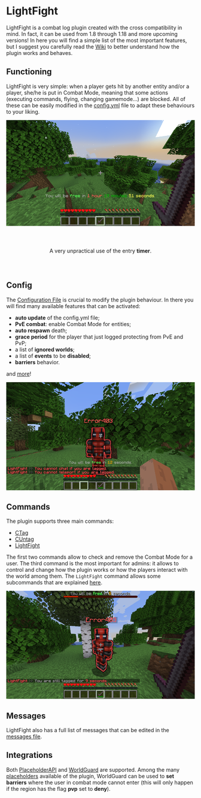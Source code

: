 # LightFight

LightFight is a combat log plugin created with the cross compatibility in mind. In fact, it can be used from 1.8 through 1.18 and more upcoming versions! In here you will find a simple list of the most important features, but I suggest you carefully read the [Wiki](https://github.com/Fulminazzo/LightFight/wiki) to better understand how the plugin works and behaves.

## Functioning

LightFight is very simple: when a player gets hit by another entity and/or a player, she/he is put in Combat Mode, meaning that some actions (executing commands, flying, changing gamemode...) are blocked. All of these can be easily modified in the [config.yml](https://github.com/Fulminazzo/LightFight/wiki/Configuration) file to adapt these behaviours to your liking.

<div align="center">
    <img src="https://github.com/Fulminazzo/LightFight/blob/main/images/timer.png" alt="Timer Preview">
  <p style="line-height: 100px">A very unpractical use of the entry <b>timer</b>.</p>
</div>

## Config

The [Configuration File](https://github.com/Fulminazzo/LightFight/tree/main/config.yml) is crucial to modify the plugin behaviour. In there you will find many available features that can be activated:
- **auto update** of the config.yml file;
- **PvE combat**: enable Combat Mode for entities;
- **auto respawn** death;
- **grace period** for the player that just logged protecting from PvE and PvP;
- a list of **ignored worlds**;
- a list of **events** to be **disabled**;
- **barriers** behavior.

and [more](https://github.com/Fulminazzo/LightFight/wiki/Configuration)!
<p align="center">
    <img src="https://github.com/Fulminazzo/LightFight/blob/main/images/enable.png" alt="Enable Preview">
</p>

## Commands

The plugin supports three main commands:
- [CTag](https://github.com/Fulminazzo/LightFight/wiki/Commands#ctag)
- [CUntag](https://github.com/Fulminazzo/LightFight/wiki/Commands#cuntag)
- [LightFight](https://github.com/Fulminazzo/LightFight/wiki/Commands#lightfight)

The first two commands allow to check and remove the Combat Mode for a user. The third command is the most important for admins: it allows to control and change how the plugin works or how the players interact with the world among them. The  ```LightFight```  command allows some subcommands that are explained [here](https://github.com/Fulminazzo/LightFight/wiki/Commands#lightfight).

<p align="center">
    <img src="https://github.com/Fulminazzo/LightFight/blob/main/images/ctag.png" alt="CTag Preview">
</p>

## Messages

LightFight also has a full list of messages that can be edited in the [messages file](https://github.com/Fulminazzo/LightFight/tree/main/messages.yml).

## Integrations

Both [PlaceholderAPI](https://github.com/PlaceholderAPI/PlaceholderAPI) and [WorldGuard](https://enginehub.org/worldguard) are supported. Among the many [placeholders](https://github.com/Fulminazzo/LightFight/wiki/Placeholders) available of the plugin, WorldGuard can be used to **set barriers** where the user in combat mode cannot enter (this will only happen if the region has the flag **pvp** set to **deny**).
